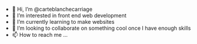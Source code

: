 - 👋 Hi, I’m @carteblanchecarriage
- 👀 I’m interested in front end web development
- 🌱 I’m currently learning to make websites
- 💞️ I’m looking to collaborate on something cool once I have enough skills
- 📫 How to reach me ...

<!---
carteblanchecarriage/carteblanchecarriage is a ✨ special ✨ repository because its `README.md` (this file) appears on your GitHub profile.
You can click the Preview link to take a look at your changes.
--->
